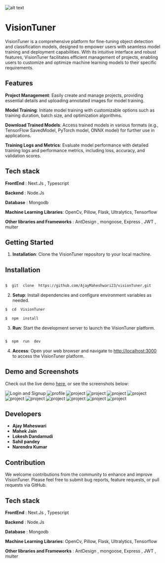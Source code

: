 

![alt text](Next-App/public/assets/images/readme_logo.png)


# VisionTuner
  

VisionTuner is a comprehensive platform for fine-tuning object detection and classification models, designed to empower users with seamless model training and deployment capabilities. With its intuitive interface and robust features, VisionTuner facilitates efficient management of projects, enabling users to customize and optimize machine learning models to their specific requirements.


## Features

 

  **Project Management**: 
Easily create and manage projects, providing essential details and uploading annotated images for model training.

  **Model Training**: 
  Initiate model training with customizable options such as training duration, batch size, and optimization algorithms.

  **Download Trained Models**: 
  Access trained models in various formats (e.g., TensorFlow SavedModel, PyTorch model, ONNX model) for further use in applications.

 **Training Logs and Metrics**: 
 Evaluate model performance with detailed training logs and performance metrics, including loss, accuracy, and validation scores.


## Tech stack
**FrontEnd** : Next.Js , Typescript

**Backend** : Node.Js

**Database** : Mongodb

**Machine Learning Libraries**: OpenCv, Pillow, Flask, Ultralytics, Tensorflow

**Other libraries and Frameworks** : AntDesign , mongoose, Express , JWT , multer
  

## Getting Started

  

1.  **Installation**: Clone the VisionTuner repository to your local machine.

  

## Installation
  

```sh

$  git  clone  https://github.com/AjayMaheshwari23/visionTuner.git

```

  

2.  **Setup**: Install dependencies and configure environment variables as needed.

  

```sh
$  cd  VisionTuner

$  npm  install
```

  

3.  **Run**: Start the development server to launch the VisionTuner platform.

  

```sh

$  npm  run  dev

```

  

4.  **Access**: Open your web browser and navigate to [http://localhost:3000](http://localhost:3000) to access the VisionTuner platform.


## Demo and Screenshots
Check out the live demo [here](https://drive.google.com/file/d/15Uw-_epLjvcOm5HA1uAzu6BjvRBYXWZP/view?usp=sharing), or see the screenshots below:
  
![Login and Signup](/Next-App/public/readme-images/loginandsignup.png)
![profile](/Next-App/public/readme-images/profile%20page.png)
![project](/Next-App/public/readme-images/project%20card.png)
![project](/Next-App/public/readme-images/model%20training%20page.png)
![project](/Next-App/public/readme-images/model%20training%20page.png)
![project](/Next-App/public/readme-images/metrics-1.jpg)
![project](/Next-App/public/readme-images/metrics-2.jpg)
![project](/Next-App/public/readme-images/project%20card.png)
![project](/Next-App/public/readme-images/settings.png)
![project](/Next-App/public/readme-images/upgrade%20page.png)
![project](/Next-App/public/readme-images/contactus.png)
![project](/Next-App/public/readme-images/about%20us.png)


## Developers
- **Ajay Maheswari**
- **Mahek Jain**
- **Lokesh Dandamudi**
- **Sahil pandey**
- **Narendra Kumar**

  
## Contribution
We welcome contributions from the community to enhance and improve VisionTuner. Please feel free to submit bug reports, feature requests, or pull requests via GitHub.

## Tech stack
**FrontEnd** : Next.Js , Typescript

**Backend** : Node.Js

**Database** : Mongodb

**Machine Learning Libraries**: OpenCv, Pillow, Flask, Ultralytics, Tensorflow

**Other libraries and Frameworks** : AntDesign , mongoose, Express , JWT , multer
